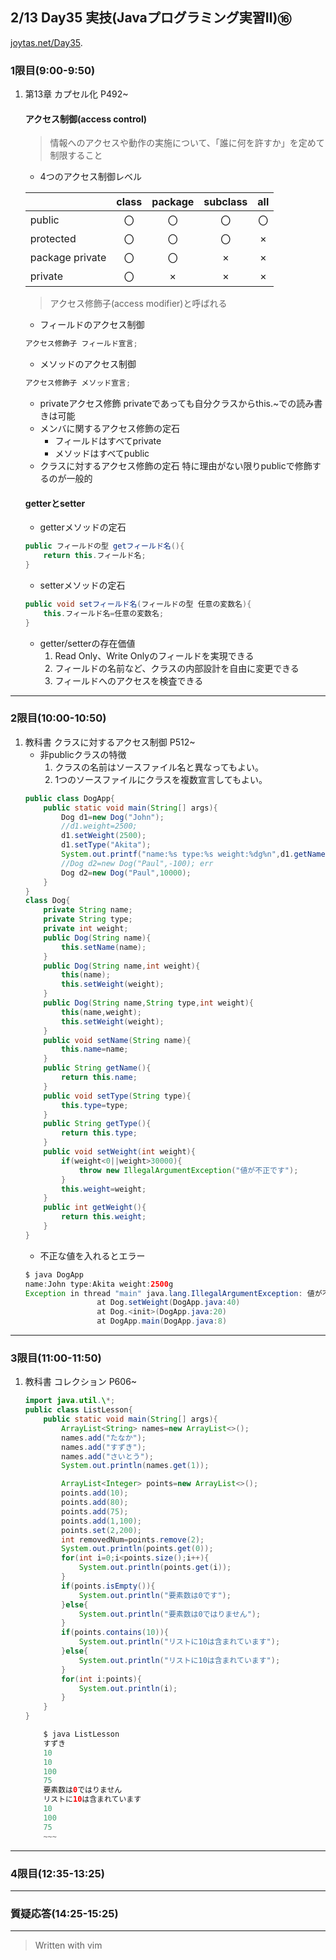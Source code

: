 ## 2/13 Day35 実技(Javaプログラミング実習Ⅱ)⑯
[joytas.net/Day35]().
### 1限目(9:00-9:50)
1. 第13章 カプセル化 P492~
	#### アクセス制御(access control)
	> 情報へのアクセスや動作の実施について、「誰に何を許すか」を定めて制限すること
	- 4つのアクセス制御レベル

	||class|package|subclass|all|
	|---|:---:|:---:|:---:|:---:|
	|public|〇|〇|〇|〇|
	|protected|〇|〇|〇|×|
	|package private|〇|〇|×|×|
	|private|〇|×|×|×|
	> アクセス修飾子(access modifier)と呼ばれる
	- フィールドのアクセス制御
	~~~java
	アクセス修飾子 フィールド宣言;
	~~~
	- メソッドのアクセス制御
	~~~java
	アクセス修飾子 メソッド宣言;
	~~~
	- privateアクセス修飾
	privateであっても自分クラスからthis.~での読み書きは可能
	- メンバに関するアクセス修飾の定石
		- フィールドはすべてprivate
		- メソッドはすべてpublic
	- クラスに対するアクセス修飾の定石
		特に理由がない限りpublicで修飾するのが一般的
	#### getterとsetter
	- getterメソッドの定石
	~~~java
	public フィールドの型 getフィールド名(){
		return this.フィールド名;
	}
	~~~
	- setterメソッドの定石
	~~~java
	public void setフィールド名(フィールドの型 任意の変数名){
		this.フィールド名=任意の変数名;
	}
	~~~
	- getter/setterの存在価値
		1. Read Only、Write Onlyのフィールドを実現できる
		1. フィールドの名前など、クラスの内部設計を自由に変更できる
		1. フィールドへのアクセスを検査できる
---
### 2限目(10:00-10:50)
1. 教科書 クラスに対するアクセス制御 P512~
	- 非publicクラスの特徴
		1. クラスの名前はソースファイル名と異なってもよい。
		1. 1つのソースファイルにクラスを複数宣言してもよい。
	~~~java
	public class DogApp{
		public static void main(String[] args){
			Dog d1=new Dog("John");
			//d1.weight=2500;
			d1.setWeight(2500);
			d1.setType("Akita");
			System.out.printf("name:%s type:%s weight:%dg%n",d1.getName(),d1.getType(),d1.getWeight());
			//Dog d2=new Dog("Paul",-100); err
			Dog d2=new Dog("Paul",10000);
		}
	}
	class Dog{
		private String name;
		private String type;
		private int weight;
		public Dog(String name){
			this.setName(name);
		}
		public Dog(String name,int weight){
			this(name);
			this.setWeight(weight);
		}
		public Dog(String name,String type,int weight){
			this(name,weight);
			this.setWeight(weight);
		}
		public void setName(String name){
			this.name=name;
		}
		public String getName(){
			return this.name;
		}
		public void setType(String type){
			this.type=type;
		}
		public String getType(){
			return this.type;
		}
		public void setWeight(int weight){
			if(weight<0||weight>30000){
				throw new IllegalArgumentException("値が不正です");
			}
			this.weight=weight;
		}
		public int getWeight(){
			return this.weight;
		}
	}
	~~~
	- 不正な値を入れるとエラー
	~~~java
	$ java DogApp
	name:John type:Akita weight:2500g
	Exception in thread "main" java.lang.IllegalArgumentException: 値が不正です
					at Dog.setWeight(DogApp.java:40)
					at Dog.<init>(DogApp.java:20)
					at DogApp.main(DogApp.java:8)
	~~~
---
### 3限目(11:00-11:50)
1. 教科書 コレクション P606~
	~~~java
	import java.util.\*;
	public class ListLesson{
		public static void main(String[] args){
			ArrayList<String> names=new ArrayList<>();
			names.add("たなか");
			names.add("すずき");
			names.add("さいとう");
			System.out.println(names.get(1));

			ArrayList<Integer> points=new ArrayList<>();
			points.add(10);
			points.add(80);
			points.add(75);
			points.add(1,100);
			points.set(2,200);
			int removedNum=points.remove(2);
			System.out.println(points.get(0));
			for(int i=0;i<points.size();i++){
				System.out.println(points.get(i));
			}
			if(points.isEmpty()){
				System.out.println("要素数は0です");
			}else{
				System.out.println("要素数は0ではりません");
			}
			if(points.contains(10)){
				System.out.println("リストに10は含まれています");
			}else{
				System.out.println("リストに10は含まれています");
			}
			for(int i:points){
				System.out.println(i);
			}
		}
	}
	~~~
	~~~java
		$ java ListLesson
		すずき
		10
		10
		100
		75
		要素数は0ではりません
		リストに10は含まれています
		10
		100
		75
		~~~
---
### 4限目(12:35-13:25)
---
### 質疑応答(14:25-15:25)
---
> Written with vim
